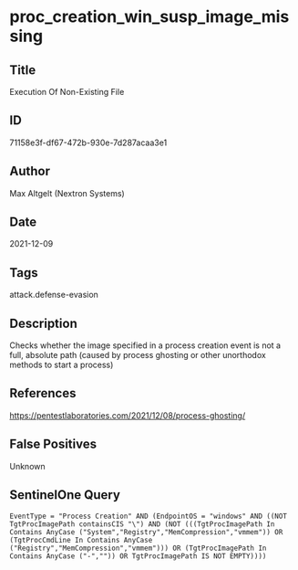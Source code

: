 # proc_creation_win_susp_image_missing

## Title
Execution Of Non-Existing File

## ID
71158e3f-df67-472b-930e-7d287acaa3e1

## Author
Max Altgelt (Nextron Systems)

## Date
2021-12-09

## Tags
attack.defense-evasion

## Description
Checks whether the image specified in a process creation event is not a full, absolute path (caused by process ghosting or other unorthodox methods to start a process)

## References
https://pentestlaboratories.com/2021/12/08/process-ghosting/

## False Positives
Unknown

## SentinelOne Query
```
EventType = "Process Creation" AND (EndpointOS = "windows" AND ((NOT TgtProcImagePath containsCIS "\") AND (NOT (((TgtProcImagePath In Contains AnyCase ("System","Registry","MemCompression","vmmem")) OR (TgtProcCmdLine In Contains AnyCase ("Registry","MemCompression","vmmem"))) OR (TgtProcImagePath In Contains AnyCase ("-","")) OR TgtProcImagePath IS NOT EMPTY))))

```